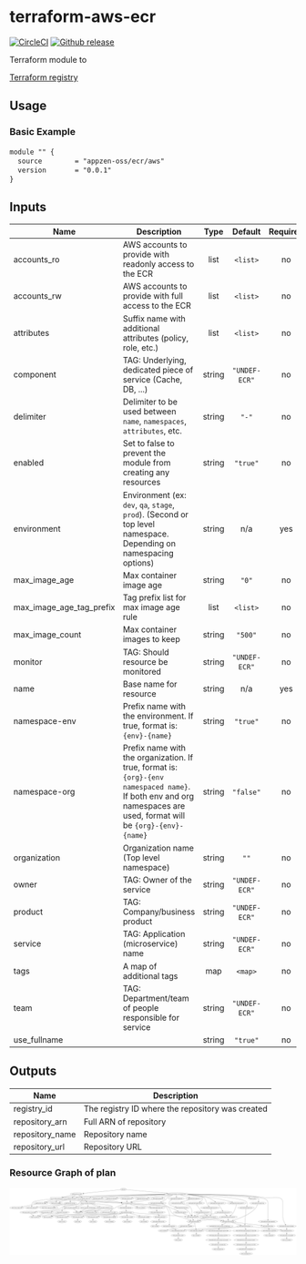 # terraform-aws-ecr

[![CircleCI](https://circleci.com/gh/appzen-oss/terraform-aws-ecr.svg?style=svg)](https://circleci.com/gh/appzen-oss/terraform-aws-ecr)
[![Github release](https://img.shields.io/github/release/appzen-oss/terraform-aws-ecr.svg)](https://github.com/appzen-oss/terraform-aws-ecr/releases)

Terraform module to

[Terraform registry](https://registry.terraform.io/modules/appzen-oss/ecr/aws)

## Usage

### Basic Example

```hcl
module "" {
  source        = "appzen-oss/ecr/aws"
  version       = "0.0.1"
}
```

<!-- BEGINNING OF PRE-COMMIT-TERRAFORM DOCS HOOK -->
## Inputs

| Name | Description | Type | Default | Required |
|------|-------------|:----:|:-----:|:-----:|
| accounts\_ro | AWS accounts to provide with readonly access to the ECR | list | `<list>` | no |
| accounts\_rw | AWS accounts to provide with full access to the ECR | list | `<list>` | no |
| attributes | Suffix name with additional attributes (policy, role, etc.) | list | `<list>` | no |
| component | TAG: Underlying, dedicated piece of service (Cache, DB, ...) | string | `"UNDEF-ECR"` | no |
| delimiter | Delimiter to be used between `name`, `namespaces`, `attributes`, etc. | string | `"-"` | no |
| enabled | Set to false to prevent the module from creating any resources | string | `"true"` | no |
| environment | Environment (ex: `dev`, `qa`, `stage`, `prod`). (Second or top level namespace. Depending on namespacing options) | string | n/a | yes |
| max\_image\_age | Max container image age | string | `"0"` | no |
| max\_image\_age\_tag\_prefix | Tag prefix list for max image age rule | list | `<list>` | no |
| max\_image\_count | Max container images to keep | string | `"500"` | no |
| monitor | TAG: Should resource be monitored | string | `"UNDEF-ECR"` | no |
| name | Base name for resource | string | n/a | yes |
| namespace-env | Prefix name with the environment. If true, format is: `{env}-{name}` | string | `"true"` | no |
| namespace-org | Prefix name with the organization. If true, format is: `{org}-{env namespaced name}`. If both env and org namespaces are used, format will be `{org}-{env}-{name}` | string | `"false"` | no |
| organization | Organization name (Top level namespace) | string | `""` | no |
| owner | TAG: Owner of the service | string | `"UNDEF-ECR"` | no |
| product | TAG: Company/business product | string | `"UNDEF-ECR"` | no |
| service | TAG: Application (microservice) name | string | `"UNDEF-ECR"` | no |
| tags | A map of additional tags | map | `<map>` | no |
| team | TAG: Department/team of people responsible for service | string | `"UNDEF-ECR"` | no |
| use\_fullname |  | string | `"true"` | no |

## Outputs

| Name | Description |
|------|-------------|
| registry\_id | The registry ID where the repository was created |
| repository\_arn | Full ARN of repository |
| repository\_name | Repository name |
| repository\_url | Repository URL |

<!-- END OF PRE-COMMIT-TERRAFORM DOCS HOOK -->
<!-- BEGINNING OF PRE-COMMIT-TERRAFORM GRAPH HOOK -->

### Resource Graph of plan

![Terraform Graph](resource-plan-graph.png)
<!-- END OF PRE-COMMIT-TERRAFORM GRAPH HOOK -->
